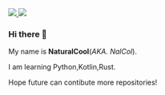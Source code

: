 <a href="https://github.com/anuraghazra/github-readme-stats">
  <img align="top" src="https://github-readme-stats.vercel.app/api?username=NalCol&show_icons=true&bg_color=0,F4D03F,58D68D&icon_color=fff&title_color=fff&text_color=fff" />
  <img src="https://github-readme-stats.vercel.app/api/top-langs/?username=NalCol&bg_color=0,58D68D,5DADE2&title_color=fff&text_color=fff" />
</a>

### Hi there 👋

My name is **NaturalCool**(*AKA. NalCol*).

I am learning Python,Kotlin,Rust.

Hope future can contibute more repositories!
